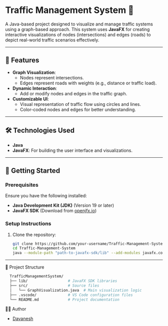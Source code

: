 # Traffic Management System 🚦

A Java-based project designed to visualize and manage traffic systems using a graph-based approach. This system uses **JavaFX** for creating interactive visualizations of nodes (intersections) and edges (roads) to depict real-world traffic scenarios effectively.

---

## 🎯 Features
- **Graph Visualization**:
  - Nodes represent intersections.
  - Edges represent roads with weights (e.g., distance or traffic load).
- **Dynamic Interaction**:
  - Add or modify nodes and edges in the traffic graph.
- **Customizable UI**:
  - Visual representation of traffic flow using circles and lines.
  - Color-coded nodes and edges for better understanding.

---

## 🛠️ Technologies Used
- **Java**
- **JavaFX**: For building the user interface and visualizations.

---

## 🚀 Getting Started

### Prerequisites
Ensure you have the following installed:
- **Java Development Kit (JDK)** (Version 19 or later)
- **JavaFX SDK** (Download from [openjfx.io](https://openjfx.io/))

### Setup Instructions
1. Clone the repository:
   ```bash
   git clone https://github.com/your-username/Traffic-Management-System.git
   cd Traffic-Management-System
   java --module-path "path-to-javafx-sdk/lib" --add-modules javafx.controls,javafx.fxml GraphVisualization

---

📁 Project Structure
  ```bash
    TrafficManagementSystem/
    ├── lib/                  # JavaFX SDK libraries
    ├── src/                  # Source files
    │   └── GraphVisualization.java  # Main visualization logic
    ├── .vscode/              # VS Code configuration files
    └── README.md             # Project documentation
```

👨‍💻 Author
- [Davanesh](https://github.com/Davanesh)

